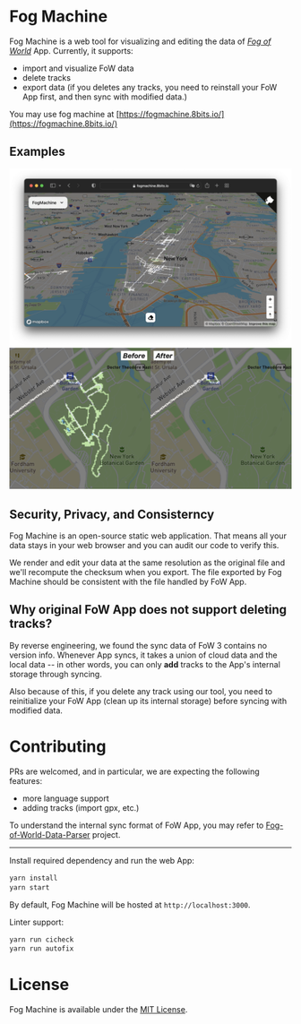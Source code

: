 # Fog Machine

Fog Machine is a web tool for visualizing and editing the data of [_Fog of World_](https://fogofworld.app/) App. Currently, it supports:

- import and visualize FoW data
- delete tracks
- export data (if you deletes any tracks, you need to reinstall your FoW App first, and then sync with modified data.)

You may use fog machine at [https://fogmachine.8bits.io/](https://fogmachine.8bits.io/)

## Examples

![Demo Image (New York)](.github/landscape.png)
![Demo Image (Edit)](.github/edit.png)

## Security, Privacy, and Consisterncy

Fog Machine is an open-source static web application. That means all your data stays in your web browser and you can audit our code to verify this.

We render and edit your data at the same resolution as the original file and we'll recompute the checksum when you export. The file exported by Fog Machine should be consistent with the file handled by FoW App.

## Why original FoW App does not support deleting tracks?

By reverse engineering, we found the sync data of FoW 3 contains no version info. Whenever App syncs, it takes a union of cloud data and the local data -- in other words, you can only **add** tracks to the App's internal storage through syncing.

Also because of this, if you delete any track using our tool, you need to reinitialize your FoW App (clean up its internal storage) before syncing with modified data.

# Contributing

PRs are welcomed, and in particular, we are expecting the following features:

- more language support
- adding tracks (import gpx, etc.)

To understand the internal sync format of FoW App, you may refer to [Fog-of-World-Data-Parser](https://github.com/CaviarChen/Fog-of-World-Data-Parser) project.

---

Install required dependency and run the web App:

```bash
yarn install
yarn start
```

By default, Fog Machine will be hosted at `http://localhost:3000`.

Linter support:

```bash
yarn run cicheck
yarn run autofix
```

# License

Fog Machine is available under the [MIT License](https://opensource.org/licenses/MIT).
